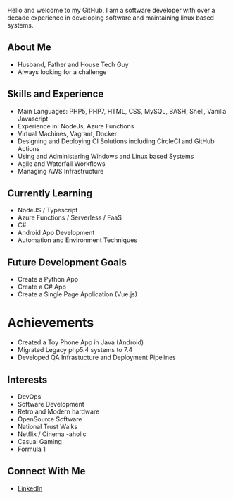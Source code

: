 Hello and welcome to my GitHub, I am a software developer with over a decade experience in developing software and maintaining linux based systems.

## About Me
- Husband, Father and House Tech Guy
- Always looking for a challenge

## Skills and Experience
- Main Languages: PHP5, PHP7, HTML, CSS, MySQL, BASH, Shell, Vanilla Javascript
- Experience in: NodeJs, Azure Functions
- Virtual Machines, Vagrant, Docker
- Designing and Deploying CI Solutions including CircleCI and GitHub Actions
- Using and Administering Windows and Linux based Systems
- Agile and Waterfall Workflows
- Managing AWS Infrastructure

## Currently Learning
- NodeJS / Typescript
- Azure Functions / Serverless / FaaS
- C#
- Android App Development
- Automation and Environment Techniques

## Future Development Goals
- Create a Python App
- Create a C# App
- Create a Single Page Application (Vue.js)

# Achievements
- Created a Toy Phone App in Java (Android)
- Migrated Legacy php5.4 systems to 7.4
- Developed QA Infrastucture and Deployment Pipelines

## Interests
- DevOps
- Software Development
- Retro and Modern hardware
- OpenSource Software
- National Trust Walks
- Netflix / Cinema -aholic
- Casual Gaming
- Formula 1

## Connect With Me
- [LinkedIn](https://www.linkedin.com/in/christopher-shaw-8b889198/)
